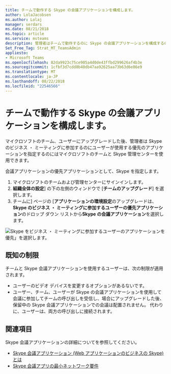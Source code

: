 ```yaml
---
title: チームで動作する Skype の会議アプリケーションを構成します。
author: LolaJacobsen
ms.author: Lolaj
manager: serdars
ms.date: 08/21/2018
ms.topic: article
ms.service: msteams
description: 管理者はチームで動作するのに Skype の会議アプリケーションを構成するのには、マイクロソフトのチームと Skype の管理センターを使用できます。
Set_Free_Tag: Strat_MT_TeamsAdmin
appliesto:
- Microsoft Teams
ms.openlocfilehash: 82da9923c75ce905a4d0de43ffbd299626af4b3e
ms.sourcegitcommit: 1cfbf3d7cdd8b40db47aa92625aa73b63d6e86e9
ms.translationtype: MT
ms.contentlocale: ja-JP
ms.lasthandoff: 08/22/2018
ms.locfileid: "22546566"
---
```

<a name="configure-the-skype-meetings-app-to-work-with-teams"></a>チームで動作する Skype の会議アプリケーションを構成します。
===================================================

マイクロソフトのチーム、ユーザーにアップグレードした後、管理者は Skype のビジネス ・ ミーティングに参加するのにユーザーが使用する優先のアプリケーションを指定するのにはマイクロソフトのチームと Skype 管理センターを使用できます。

会議アプリケーションの優先アプリケーションとして、Skype を指定します。

1. マイクロソフトのチームおよび管理センターにサインインします。
2. **組織全体の設定**] の下の左側のウィンドウで [**チームのアップグレード**] を選択します。
3. チームに] ページの [**アプリケーションの環境設定**のアップグレードは、 **Skype のビジネス ・ ミーティングに参加するユーザーの優先アプリケーション**のドロップ ダウン リストから**Skype の会議アプリケーション**を選択します。

![Skype をビジネス ・ ミーティングに参加するユーザーのアプリケーションを優先」を選択します。](media/configure-skype-meetings-app-to-work-with-teams.png)

## <a name="known-limitations"></a>既知の制限

チームと Skype 会議アプリケーションを使用するユーザーは、次の制限が適用されます。

- ユーザーのビデオ デバイスを変更するオプションがあるないです。
- ユーザー、チーム、ユーザーが Skype の会議アプリケーションを使用して会議に参加してチームの呼び出しを受信し、場合にアップグレードした後、保留中の Skype 会議アプリケーションでの会議は配置されません。 代わりに、ユーザーは、両方の呼び出しに接続されます。

## <a name="see-also"></a>関連項目

Skype 会議アプリケーションの詳細についてを参照してください。

- [Skype 会議アプリケーション (Web アプリケーションのビジネスの Skype) とは](https://support.office.microsoft.com/en-us/article/what-is-skype-meetings-app-skype-for-business-web-app-1ff3d412-718a-4982-8ff2-a4992608cdb5?ui=en-US&rs=en-US&ad=US)
- [Skype 会議アプリの最小ネットワーク要件](https://technet.microsoft.com/en-us/library/mt845808.aspx)